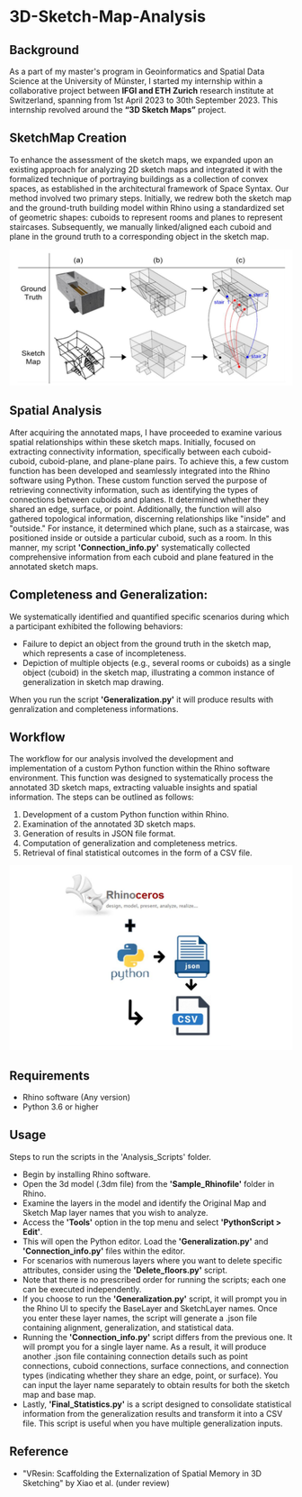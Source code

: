 # 3D-Sketch-Map-Analysis

  ## Background
  As a part of my master's program in Geoinformatics and Spatial Data Science  at the University of Münster, I started my internship within a collaborative project between **IFGI and ETH Zurich** research institute at Switzerland, spanning from 1st April 2023 to 30th September 2023. This internship revolved around the **“3D Sketch Maps”** project.

  ## SketchMap Creation
  To enhance the assessment of the sketch maps, we expanded upon an existing approach for analyzing 2D sketch maps and integrated it with the formalized technique of portraying buildings as a collection of convex spaces, as established in the architectural framework of Space Syntax. Our method involved two primary steps. Initially, we redrew both the sketch map and the ground-truth building model within Rhino using a standardized set of geometric shapes: cuboids to represent rooms and planes to represent staircases. Subsequently, we manually linked/aligned each cuboid and plane in the ground truth to a corresponding object in the sketch map.

  ![Manual Alignment](Alignment.png)


  ## Spatial Analysis
  After acquiring the annotated maps, I have proceeded to examine various spatial relationships within these sketch maps. Initially, focused on extracting connectivity information, specifically between each cuboid-cuboid, cuboid-plane, and plane-plane pairs. To achieve this, a few custom function has been developed and seamlessly integrated into the Rhino software using Python. These custom function served the purpose of retrieving connectivity information, such as identifying the types of connections between cuboids and planes. It determined whether they shared an edge, surface, or point.  Additionally, the function will also gathered topological information, discerning relationships like "inside" and "outside." For instance, it determined which plane, such as a staircase, was positioned inside or outside a particular cuboid, such as a room. In this manner, my script **'Connection_info.py'** systematically collected comprehensive information from each cuboid and plane featured in the annotated sketch maps. 

  ## Completeness and Generalization:
  We systematically identified and quantified specific scenarios during which a participant exhibited the following behaviors:

  - Failure to depict an object from the ground truth in the sketch map, which represents a case of incompleteness.
  - Depiction of multiple objects (e.g., several rooms or cuboids) as a single object (cuboid) in the sketch map, illustrating a common instance of generalization in sketch map drawing. 

  When you run the script **'Generalization.py'** it will produce results with genralization and completeness informations.

  ## Workflow 

  The workflow for our analysis involved the development and implementation of a custom Python function within the Rhino software environment. This function was designed to systematically process the annotated 3D sketch maps, extracting valuable insights and spatial information. The steps can be outlined as follows:

  1) Development of a custom Python function within Rhino. 
  2) Examination of the annotated 3D sketch maps. 
  3) Generation of results in JSON file format. 
  4) Computation of generalization and completeness metrics. 
  5) Retrieval of final statistical outcomes in the form of a CSV file.

  ![Workflow](Workflow.png)

  ## Requirements

  - Rhino software (Any version)
  - Python 3.6 or higher
 
  ## Usage

  Steps to run the scripts in the 'Analysis_Scripts' folder.
  - Begin by installing Rhino software.
  - Open the 3d model (.3dm file) from the **'Sample_Rhinofile'** folder in Rhino.
  - Examine the layers in the model and identify the Original Map and Sketch Map layer names that you wish to analyze.
  - Access the **'Tools'** option in the top menu and select **'PythonScript > Edit'**.
  - This will open the Python editor. Load the **'Generalization.py'** and **'Connection_info.py'** files within the editor.
  - For scenarios with numerous layers where you want to delete specific attributes, consider using the **'Delete_floors.py'** script.
  - Note that there is no prescribed order for running the scripts; each one can be executed independently.
  - If you choose to run the **'Generalization.py'** script, it will prompt you in the Rhino UI to specify the BaseLayer and SketchLayer names. Once you enter these layer names, the script will generate a .json file containing alignment, generalization, and statistical data.
  - Running the **'Connection_info.py'** script differs from the previous one. It will prompt you for a single layer name. As a result, it will produce another .json file containing connection details such as point connections, cuboid connections, surface connections, and connection types (indicating whether they share an edge, point, or surface). You can input the layer name separately to obtain results for both the sketch map and base map.
  - Lastly, **'Final_Statistics.py'** is a script designed to consolidate statistical information from the generalization results and transform it into a CSV file. This script is useful when you have multiple generalization inputs.

  ## Reference

  - "VResin: Scaffolding the Externalization of Spatial Memory in 3D Sketching" by Xiao et al. (under review) 


